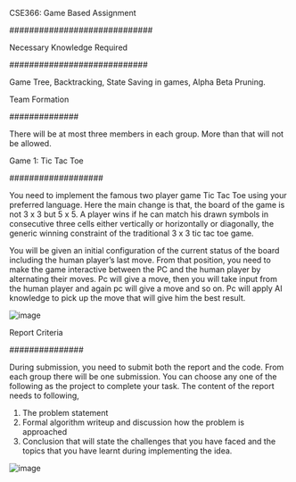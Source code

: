 CSE366: Game Based Assignment

#############################


Necessary Knowledge Required

############################

Game Tree, Backtracking, State Saving in games, Alpha Beta Pruning. 


Team Formation 

##############

There will be at most three members in each group. More than that will not be allowed. 


Game 1: Tic Tac Toe 

###################

You need to implement the famous two player game Tic Tac Toe using your preferred language. Here the main change is that, the board of the game is not 3 x 3 but 5 x 5. A player wins if he can match his drawn symbols in consecutive three cells either vertically or horizontally or diagonally, the generic winning constraint of the traditional 3 x 3 tic tac toe game. 

You will be given an initial configuration of the current status of the board including the human player’s last move. From that position, you need to make the game interactive between the PC and the human player by alternating their moves. Pc will give a move, then you will take input from the human player and again pc will give a move and so on. Pc will apply AI knowledge to pick up the move that will give him the best result.


![image](https://github.com/Farhad0111/CSE-366-AI-TicTacTeo5x5/assets/109299643/310ce73a-cd53-4127-b7d0-aca475076afc)


Report Criteria

###############


During submission, you need to submit both the report and the code. From each group there will be one 
submission. You can choose any one of the following as the project to complete your task. The content of 
the report needs to following, 
1. The problem statement 
2. Formal algorithm writeup and discussion how the problem is approached 
3. Conclusion that will state the challenges that you have faced and the topics that you have learnt 
during implementing the idea. 

![image](https://github.com/Farhad0111/CSE-366-AI-TicTacTeo5x5/assets/109299643/b697590f-3247-4d35-aa05-a579fad63337)
